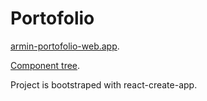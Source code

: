 # Portofolio

[armin-portofolio-web.app](https://armin-dizdar-portofolio.web.app/).


[Component tree](https://whimsical.com/portofolio-NTyd9t6Ph2gxskozrnF2F3).


Project is bootstraped with react-create-app.



